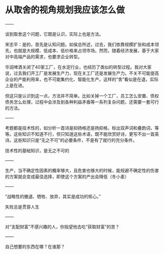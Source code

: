 # 从取舍的视角规划我应该怎么做

——

谈到取舍这个问题，它既是认识，实际上也是方法。

宋志平：是的，首先是认知问题。如侯总所述，过去，我们依靠规模扩张和成本领先，也就是大规模、低成本、低价格来占领市场。然而，随着经济发展，基于大家对中高端产品的需求，也要求企业转型。

华润啤酒关闭了40家工厂，在水泥行业，也经历了类似的转型过程。我对大家说，过去我们开工厂是发展生产力，现在关工厂还是发展生产力。不关不可能提高企业的产能利用率，也不可能集约化、智能化生产。这样的“舍”看似是在退，实际上是在进。

但这只是认识到这一点，方法并不简单。比如关掉一个工厂，员工怎么安置、债权债务怎么处理，过程中会涉及到各种利益矛盾等一系列复杂问题，还需要一套可行的方法。

——

考题都是技术性的，如分析一首诗是抑扬格还是扬抑格，标出双声词和叠韵词，等等。这些知识不知道不行，但只知道这些术语，既不能欣赏好诗，更写不出一首英诗。这些知识只是“无之不可”的必要条件，不是有了就行的充分条件。

技术性的基础知识，是无之不可的

——

生产，当不确定性因素的概率够大，且危害也够大的时候，能规避不确定性的伤害的方案就会变成最佳选择，即使这个方案的产出会降低（冬小麦）

——

“战略性的撤退、牺牲、放弃，其实是成功的核心。”

失败总是贯穿人生

——

对“支配财富”不感兴趣的人，你指望他去吃“获取财富”的苦？

——

自己想要的东西在哪？在谁那？